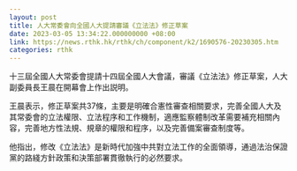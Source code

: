 ```yaml
---
layout: post
title: 人大常委會向全國人大提請審議《立法法》修正草案
date: 2023-03-05 13:34:22.000000000 +08:00
link: https://news.rthk.hk/rthk/ch/component/k2/1690576-20230305.htm
categories: rthk
---
```


十三屆全國人大常委會提請十四屆全國人大會議，審議《立法法》修正草案，人大副委員長王晨在開幕會上作出説明。

王晨表示，修正草案共37條，主要是明確合憲性審查相關要求，完善全國人大及其常委會的立法權限、立法程序和工作機制，適應監察體制改革需要補充相關內容，完善地方性法規、規章的權限和程序，以及完善備案審查制度等。

他指出，修改《立法法》是新時代加強中共對立法工作的全面領導，通過法治保證黨的路綫方針政策和決策部署貫徹執行的必然要求。
